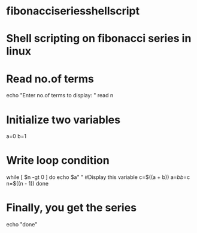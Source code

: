 # fibonacciseriesshellscript
# Shell scripting on fibonacci series in linux

# Read no.of terms
echo "Enter no.of terms to display: "
read n
# Initialize two variables
a=0
b=1
# Write loop condition
while [ $n -gt 0 ]
do
  echo $a" "  #Display this variable
  c=$((a + b))
  a=$b
  b=$c
  n=$((n - 1))
done
# Finally, you get the series
echo "done"
